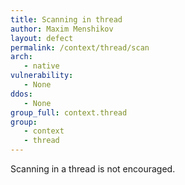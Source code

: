 ```yaml
---
title: Scanning in thread
author: Maxim Menshikov
layout: defect
permalink: /context/thread/scan
arch:
   - native
vulnerability:
   - None
ddos:
   - None
group_full: context.thread
group:
   - context
   - thread
---
```


Scanning in a thread is not encouraged.
